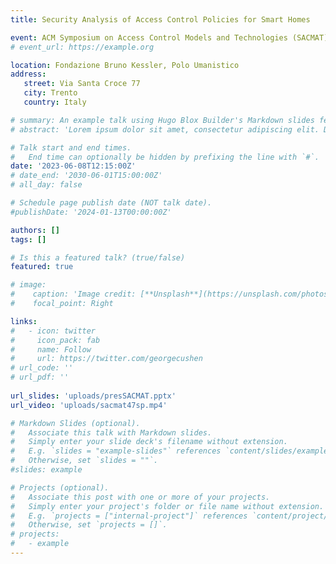 ```yaml
---
title: Security Analysis of Access Control Policies for Smart Homes

event: ACM Symposium on Access Control Models and Technologies (SACMAT)
# event_url: https://example.org

location: Fondazione Bruno Kessler, Polo Umanistico
address:
   street: Via Santa Croce 77
   city: Trento
   country: Italy

# summary: An example talk using Hugo Blox Builder's Markdown slides feature.
# abstract: 'Lorem ipsum dolor sit amet, consectetur adipiscing elit. Duis posuere tellusac convallis placerat. Proin tincidunt magna sed ex sollicitudin condimentum. Sed ac faucibus dolor, scelerisque sollicitudin nisi. Cras purus urna, suscipit quis sapien eu, pulvinar tempor diam.'

# Talk start and end times.
#   End time can optionally be hidden by prefixing the line with `#`.
date: '2023-06-08T12:15:00Z'
# date_end: '2030-06-01T15:00:00Z'
# all_day: false

# Schedule page publish date (NOT talk date).
#publishDate: '2024-01-13T00:00:00Z'

authors: []
tags: []

# Is this a featured talk? (true/false)
featured: true

# image:
#    caption: 'Image credit: [**Unsplash**](https://unsplash.com/photos/bzdhc5b3Bxs)'
#    focal_point: Right

links:
#   - icon: twitter
#     icon_pack: fab
#     name: Follow
#     url: https://twitter.com/georgecushen
# url_code: ''
# url_pdf: ''
 
url_slides: 'uploads/presSACMAT.pptx'
url_video: 'uploads/sacmat47sp.mp4'

# Markdown Slides (optional).
#   Associate this talk with Markdown slides.
#   Simply enter your slide deck's filename without extension.
#   E.g. `slides = "example-slides"` references `content/slides/example-slides.md`.
#   Otherwise, set `slides = ""`.
#slides: example

# Projects (optional).
#   Associate this post with one or more of your projects.
#   Simply enter your project's folder or file name without extension.
#   E.g. `projects = ["internal-project"]` references `content/project/deep-learning/index.md`.
#   Otherwise, set `projects = []`.
# projects:
#   - example
---
```


<!-- {{% callout note %}}
Click on the **Slides** button above to view the built-in slides feature.
{{% /callout %}}

Slides can be added in a few ways:

- **Create** slides using Hugo Blox Builder's [_Slides_](https://docs.hugoblox.com/reference/content-types/) feature and link using `slides` parameter in the front matter of the talk file
- **Upload** an existing slide deck to `static/` and link using `url_slides` parameter in the front matter of the talk file
- **Embed** your slides (e.g. Google Slides) or presentation video on this page using [shortcodes](https://docs.hugoblox.com/reference/markdown/).

Further event details, including [page elements](https://docs.hugoblox.com/reference/markdown/) such as image galleries, can be added to the body of this page. -->
